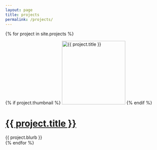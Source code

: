 ```yaml
---
layout: page
title: projects
permalink: /projects/
---
```

{% for project in site.projects %}
  <div class="sm-width-full project py-2"> 
    {% if project.thumbnail %}
      <a href="{{ project.url }}"><img src="{{ project.thumbnail }}" alt="{{ project.title }}" width="200" height="200" /></a>
    {% endif %}
    <h1><a href="{{ project.url }}">{{ project.title }}</a></h1>
    <div class="project-blurb prose px-3">
      {{ project.blurb }}
    </div>
  </div>
{% endfor %}
